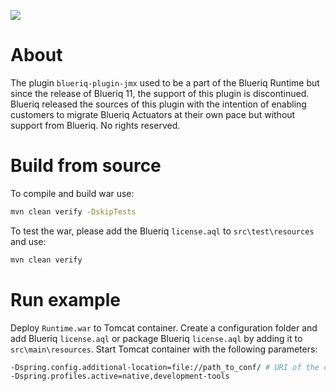 [![][logo]][website] 

# About

The plugin `blueriq-plugin-jmx` used to be a part of the Blueriq Runtime but since the release of Blueriq 11, the support of this plugin is discontinued. 
Blueriq released the sources of this plugin with the intention of enabling customers to migrate Blueriq Actuators at their own pace but without support from Blueriq. No rights reserved.

[logo]: https://www.blueriq.com/wp-content/uploads/2018/07/BLUERIQ-rgb-logo-kleur-gradient-PNG-300x111.png
[website]: http://www.blueriq.com

# Build from source

To compile and build war use:

```bash
mvn clean verify -DskipTests
```

To test the war, please add the Blueriq `license.aql` to `src\test\resources` and use:

```bash
mvn clean verify
```

# Run example

Deploy `Runtime.war` to Tomcat container. Create a configuration folder and add Blueriq `license.aql` or package Blueriq `license.aql` by adding it to `src\main\resources`.
Start Tomcat container with the following parameters:

```bash
-Dspring.config.additional-location=file://path_to_conf/ # URI of the configuration folder which contains the Blueriq license.
-Dspring.profiles.active=native,development-tools
```